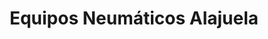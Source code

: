 ---
title: "Equipos Neumáticos Alajuela"
url: /alajuela/equipos-neumaticos-alajuela/
shop: Baumarkt
---